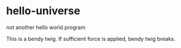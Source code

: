 # hello-universe
not another hello world program

This is a bendy twig. If sufficient force is applied, bendy twig breaks. 
